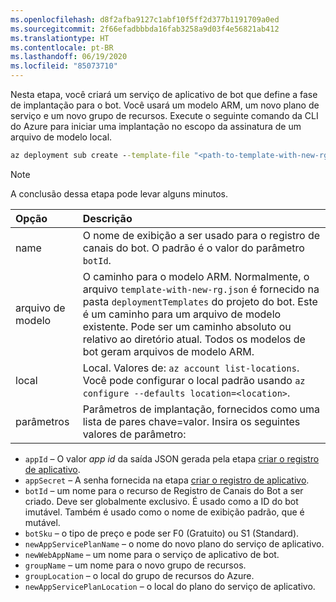 ```yaml
---
ms.openlocfilehash: d8f2afba9127c1abf10f5ff2d377b1191709a0ed
ms.sourcegitcommit: 2f66efadbbbda16fab3258a9d03f4e56821ab412
ms.translationtype: HT
ms.contentlocale: pt-BR
ms.lasthandoff: 06/19/2020
ms.locfileid: "85073710"
---
```

Nesta etapa, você criará um serviço de aplicativo de bot que define a fase de implantação para o bot. Você usará um modelo ARM, um novo plano de serviço e um novo grupo de recursos. Execute o seguinte comando da CLI do Azure para iniciar uma implantação no escopo da assinatura de um arquivo de modelo local. 

```cmd
az deployment sub create --template-file "<path-to-template-with-new-rg.json" --location <region-location-name> --parameters appId="<app-id-from-previous-step>" appSecret="<password-from-previous-step>" botId="<id or bot-app-service-name>" botSku=F0 newAppServicePlanName="<new-service-plan-name>" newWebAppName="<bot-app-service-name>" groupName="<new-group-name>" groupLocation="<region-location-name>" newAppServicePlanLocation="<region-location-name>" --name "<bot-app-service-name>"
```

> [!NOTE]
> A conclusão dessa etapa pode levar alguns minutos.


| Opção   | Descrição |
|:---------|:------------|
| name | O nome de exibição a ser usado para o registro de canais do bot. O padrão é o valor do parâmetro `botId`.|
| arquivo de modelo | O caminho para o modelo ARM. Normalmente, o arquivo `template-with-new-rg.json` é fornecido na pasta `deploymentTemplates` do projeto do bot. Este é um caminho para um arquivo de modelo existente. Pode ser um caminho absoluto ou relativo ao diretório atual. Todos os modelos de bot geram arquivos de modelo ARM.|
| local |Local. Valores de: `az account list-locations`. Você pode configurar o local padrão usando `az configure --defaults location=<location>`. |
| parâmetros | Parâmetros de implantação, fornecidos como uma lista de pares chave=valor. Insira os seguintes valores de parâmetro:

- `appId` – O valor *app id* da saída JSON gerada pela etapa [criar o registro de aplicativo](https://docs.microsoft.com/azure/bot-service/bot-builder-deploy-az-cli?view=azure-bot-service-4.0&tabs=csharp#3-create-the-application-registration).
- `appSecret` – A senha fornecida na etapa [criar o registro de aplicativo](https://docs.microsoft.com/azure/bot-service/bot-builder-deploy-az-cli?view=azure-bot-service-4.0&tabs=csharp#3-create-the-application-registration).
- `botId` – um nome para o recurso de Registro de Canais do Bot a ser criado. Deve ser globalmente exclusivo. É usado como a ID do bot imutável. Também é usado como o nome de exibição padrão, que é mutável.
- `botSku` – o tipo de preço e pode ser F0 (Gratuito) ou S1 (Standard).
- `newAppServicePlanName` – o nome do novo plano do serviço de aplicativo.
- `newWebAppName` – um nome para o serviço de aplicativo de bot.
- `groupName` – um nome para o novo grupo de recursos.
- `groupLocation` – o local do grupo de recursos do Azure.
- `newAppServicePlanLocation` – o local do plano do serviço de aplicativo.